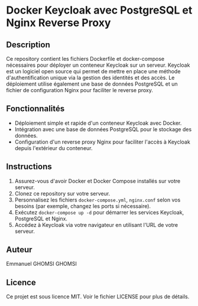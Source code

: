 # Docker Keycloak avec PostgreSQL et Nginx Reverse Proxy

## Description

Ce repository contient les fichiers Dockerfile et docker-compose nécessaires pour déployer un conteneur Keycloak sur un serveur. Keycloak est un logiciel open source qui permet de mettre en place une méthode d'authentification unique via la gestion des identités et des accès. Le déploiement utilise également une base de données PostgreSQL et un fichier de configuration Nginx pour faciliter le reverse proxy.

## Fonctionnalités

- Déploiement simple et rapide d'un conteneur Keycloak avec Docker.
- Intégration avec une base de données PostgreSQL pour le stockage des données.
- Configuration d'un reverse proxy Nginx pour faciliter l'accès à Keycloak depuis l'extérieur du conteneur.

## Instructions

1. Assurez-vous d'avoir Docker et Docker Compose installés sur votre serveur.
2. Clonez ce repository sur votre serveur.
3. Personnalisez les fichiers `docker-compose.yml`, `nginx.conf` selon vos besoins (par exemple, changez les ports si nécessaire).
4. Exécutez `docker-compose up -d` pour démarrer les services Keycloak, PostgreSQL et Nginx.
5. Accédez à Keycloak via votre navigateur en utilisant l'URL de votre serveur.

## Auteur

Emmanuel GHOMSI GHOMSI

## Licence

Ce projet est sous licence MIT. Voir le fichier LICENSE pour plus de détails.